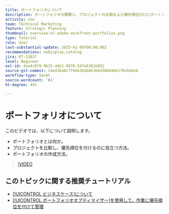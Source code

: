 ```yaml
---
title: ポートフォリオについて
description: ポートフォリオの概要と、プロジェクトの比較および優先順位付けにポートフォリオがどのように役立つかを説明します。
activity: use
team: Technical Marketing
feature: Strategic Planning
thumbnail: overview-of-adobe-workfront-portfolios.png
type: Tutorial
role: User
last-substantial-update: 2025-01-09T00:00:00Z
recommendations: noDisplay,catalog
jira: KT-13837
level: Beginner
exl-id: daa4c8f8-9b15-4de1-8976-547a6362e952
source-git-commit: 14e43ba0c7f04e26db0b3b6d306d48e170c6bbeb
workflow-type: tm+mt
source-wordcount: '61'
ht-degree: 45%

---
```


# ポートフォリオについて

このビデオでは、以下について説明します。

* ポートフォリオとは何か。
* プロジェクトを比較し、優先順位を付けるのに役立つ方法。
* ポートフォリオの作成方法。

>[!VIDEO](https://video.tv.adobe.com/v/3442807/?quality=12&learn=on&enablevpops)

## このトピックに関する推奨チュートリアル

* [[!UICONTROL ビジネスケース]について](/help/portfolios-and-programs/introduction-to-the-business-case.md)
* [[!UICONTROL ポートフォリオオプティマイザー]を使用して、作業に優先順位を付けて管理](/help/portfolios-and-programs/prioritize-and-manage-work-with-portfolios.md)

